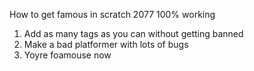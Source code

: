 How to get famous in scratch 2077 100% working <br>
1. Add as many tags as you can without getting banned <br>
2. Make a bad platformer with lots of bugs <br>
3. Yoyre foamouse now